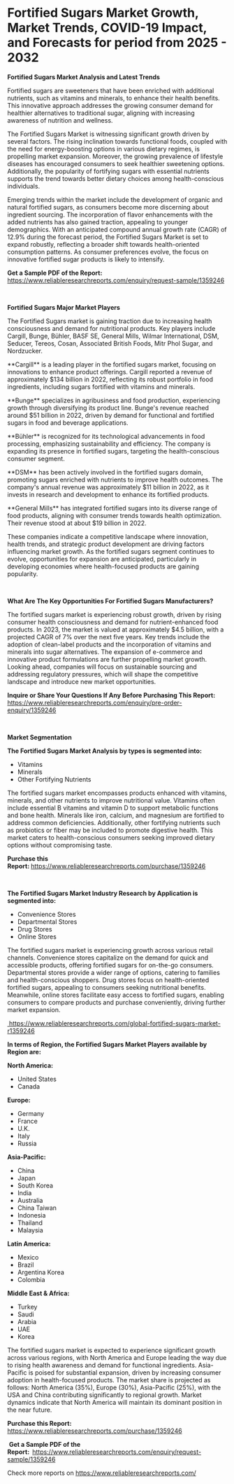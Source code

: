 <p><h1>Fortified Sugars Market Growth, Market Trends, COVID-19 Impact, and Forecasts for period from 2025 - 2032</h1></p><p><strong>Fortified Sugars Market Analysis and Latest Trends</strong></p>
<p><p>Fortified sugars are sweeteners that have been enriched with additional nutrients, such as vitamins and minerals, to enhance their health benefits. This innovative approach addresses the growing consumer demand for healthier alternatives to traditional sugar, aligning with increasing awareness of nutrition and wellness.</p><p>The Fortified Sugars Market is witnessing significant growth driven by several factors. The rising inclination towards functional foods, coupled with the need for energy-boosting options in various dietary regimes, is propelling market expansion. Moreover, the growing prevalence of lifestyle diseases has encouraged consumers to seek healthier sweetening options. Additionally, the popularity of fortifying sugars with essential nutrients supports the trend towards better dietary choices among health-conscious individuals.</p><p>Emerging trends within the market include the development of organic and natural fortified sugars, as consumers become more discerning about ingredient sourcing. The incorporation of flavor enhancements with the added nutrients has also gained traction, appealing to younger demographics. With an anticipated compound annual growth rate (CAGR) of 12.9% during the forecast period, the Fortified Sugars Market is set to expand robustly, reflecting a broader shift towards health-oriented consumption patterns. As consumer preferences evolve, the focus on innovative fortified sugar products is likely to intensify.</p></p>
<p><strong>Get a Sample PDF of the Report:&nbsp;</strong> <a href="https://www.reliableresearchreports.com/enquiry/request-sample/1359246?utm_campaign=2395&utm_medium=2&utm_source=Github&utm_content=ia&utm_term=22032025&utm_id=fortified-sugars">https://www.reliableresearchreports.com/enquiry/request-sample/1359246</a></p>
<p>&nbsp;</p>
<p><strong>Fortified Sugars Major Market Players</strong></p>
<p><p>The Fortified Sugars market is gaining traction due to increasing health consciousness and demand for nutritional products. Key players include Cargill, Bunge, Bühler, BASF SE, General Mills, Wilmar International, DSM, Seducer, Tereos, Cosan, Associated British Foods, Mitr Phol Sugar, and Nordzucker.</p><p>**Cargill** is a leading player in the fortified sugars market, focusing on innovations to enhance product offerings. Cargill reported a revenue of approximately $134 billion in 2022, reflecting its robust portfolio in food ingredients, including sugars fortified with vitamins and minerals.</p><p>**Bunge** specializes in agribusiness and food production, experiencing growth through diversifying its product line. Bunge's revenue reached around $51 billion in 2022, driven by demand for functional and fortified sugars in food and beverage applications.</p><p>**Bühler** is recognized for its technological advancements in food processing, emphasizing sustainability and efficiency. The company is expanding its presence in fortified sugars, targeting the health-conscious consumer segment.</p><p>**DSM** has been actively involved in the fortified sugars domain, promoting sugars enriched with nutrients to improve health outcomes. The company's annual revenue was approximately $11 billion in 2022, as it invests in research and development to enhance its fortified products.</p><p>**General Mills** has integrated fortified sugars into its diverse range of food products, aligning with consumer trends towards health optimization. Their revenue stood at about $19 billion in 2022.</p><p>These companies indicate a competitive landscape where innovation, health trends, and strategic product development are driving factors influencing market growth. As the fortified sugars segment continues to evolve, opportunities for expansion are anticipated, particularly in developing economies where health-focused products are gaining popularity.</p></p>
<p>&nbsp;</p>
<p><strong>What Are The Key Opportunities For Fortified Sugars Manufacturers?</strong></p>
<p><p>The fortified sugars market is experiencing robust growth, driven by rising consumer health consciousness and demand for nutrient-enhanced food products. In 2023, the market is valued at approximately $4.5 billion, with a projected CAGR of 7% over the next five years. Key trends include the adoption of clean-label products and the incorporation of vitamins and minerals into sugar alternatives. The expansion of e-commerce and innovative product formulations are further propelling market growth. Looking ahead, companies will focus on sustainable sourcing and addressing regulatory pressures, which will shape the competitive landscape and introduce new market opportunities.</p></p>
<p><strong>Inquire or Share Your Questions If Any Before Purchasing This Report:</strong> <a href="https://www.reliableresearchreports.com/enquiry/pre-order-enquiry/1359246?utm_campaign=2395&utm_medium=2&utm_source=Github&utm_content=ia&utm_term=22032025&utm_id=fortified-sugars">https://www.reliableresearchreports.com/enquiry/pre-order-enquiry/1359246</a></p>
<p>&nbsp;</p>
<p><strong>Market Segmentation</strong></p>
<p><strong>The Fortified Sugars Market Analysis by types is segmented into:</strong></p>
<p><ul><li>Vitamins</li><li>Minerals</li><li>Other Fortifying Nutrients</li></ul></p>
<p><p>The fortified sugars market encompasses products enhanced with vitamins, minerals, and other nutrients to improve nutritional value. Vitamins often include essential B vitamins and vitamin D to support metabolic functions and bone health. Minerals like iron, calcium, and magnesium are fortified to address common deficiencies. Additionally, other fortifying nutrients such as probiotics or fiber may be included to promote digestive health. This market caters to health-conscious consumers seeking improved dietary options without compromising taste.</p></p>
<p><strong>Purchase this Report:&nbsp;</strong><a href="https://www.reliableresearchreports.com/purchase/1359246?utm_campaign=2395&utm_medium=2&utm_source=Github&utm_content=ia&utm_term=22032025&utm_id=fortified-sugars">https://www.reliableresearchreports.com/purchase/1359246</a></p>
<p>&nbsp;</p>
<p><strong>The Fortified Sugars Market Industry Research by Application is segmented into:</strong></p>
<p><ul><li>Convenience Stores</li><li>Departmental Stores</li><li>Drug Stores</li><li>Online Stores</li></ul></p>
<p><p>The fortified sugars market is experiencing growth across various retail channels. Convenience stores capitalize on the demand for quick and accessible products, offering fortified sugars for on-the-go consumers. Departmental stores provide a wider range of options, catering to families and health-conscious shoppers. Drug stores focus on health-oriented fortified sugars, appealing to consumers seeking nutritional benefits. Meanwhile, online stores facilitate easy access to fortified sugars, enabling consumers to compare products and purchase conveniently, driving further market expansion.</p></p>
<p><a href="https://www.reliableresearchreports.com/global-fortified-sugars-market-r1359246?utm_campaign=2395&utm_medium=2&utm_source=Github&utm_content=ia&utm_term=22032025&utm_id=fortified-sugars">&nbsp;https://www.reliableresearchreports.com/global-fortified-sugars-market-r1359246</a></p>
<p><strong>In terms of Region, the Fortified Sugars Market Players available by Region are:</strong></p>
<p>
    <p> <strong> North America: </strong>
        <ul>
            <li>United States</li>
            <li>Canada</li>
        </ul>
        </p> 
    <p> <strong> Europe: </strong>
        <ul>
            <li>Germany</li>
            <li>France</li>
            <li>U.K.</li>
            <li>Italy</li>
            <li>Russia</li>
        </ul>
        </p> 
    <p> <strong> Asia-Pacific: </strong>
        <ul>
            <li>China</li>
            <li>Japan</li>
            <li>South Korea</li>
            <li>India</li>
            <li>Australia</li>
            <li>China Taiwan</li>
            <li>Indonesia</li>
            <li>Thailand</li>
            <li>Malaysia</li>
        </ul>
        </p> 
    <p> <strong> Latin America: </strong>
        <ul>
            <li>Mexico</li>
            <li>Brazil</li>
            <li>Argentina Korea</li>
            <li>Colombia</li>
        </ul>
        </p> 
    <p> <strong> Middle East & Africa: </strong>
        <ul>
            <li>Turkey</li>
            <li>Saudi</li>
            <li>Arabia</li>
            <li>UAE</li>
            <li>Korea</li>
        </ul>
    </p>
    </p>
<p><p>The fortified sugars market is expected to experience significant growth across various regions, with North America and Europe leading the way due to rising health awareness and demand for functional ingredients. Asia-Pacific is poised for substantial expansion, driven by increasing consumer adoption in health-focused products. The market share is projected as follows: North America (35%), Europe (30%), Asia-Pacific (25%), with the USA and China contributing significantly to regional growth. Market dynamics indicate that North America will maintain its dominant position in the near future.</p></p>
<p><strong>Purchase this Report: </strong><a href="https://www.reliableresearchreports.com/purchase/1359246?utm_campaign=2395&utm_medium=2&utm_source=Github&utm_content=ia&utm_term=22032025&utm_id=fortified-sugars">https://www.reliableresearchreports.com/purchase/1359246</a></p>
<p>&nbsp;<strong>Get a Sample PDF of the Report:&nbsp;&nbsp;</strong><a href="https://www.reliableresearchreports.com/enquiry/request-sample/1359246?utm_campaign=2395&utm_medium=2&utm_source=Github&utm_content=ia&utm_term=22032025&utm_id=fortified-sugars">https://www.reliableresearchreports.com/enquiry/request-sample/1359246</a></p>
<p><strong></strong></p>
<p>Check more reports on <a href="https://www.reliableresearchreports.com/?utm_campaign=2395&utm_medium=2&utm_source=Github&utm_content=ia&utm_term=22032025&utm_id=fortified-sugars">https://www.reliableresearchreports.com/</a></p>